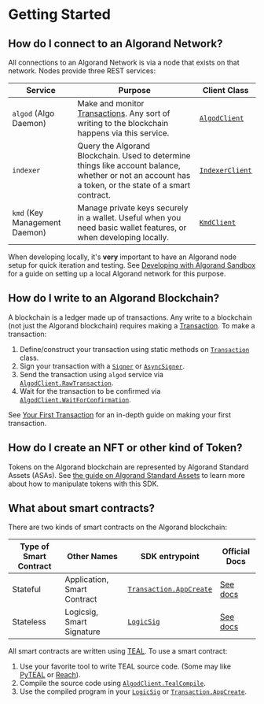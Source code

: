# Getting Started

## How do I connect to an Algorand Network?

All connections to an Algorand Network is via a node that exists on that network. Nodes provide three REST services:

| Service                       | Purpose                                                                                                                                                | Client Class                                  |
| ----------------------------- | ------------------------------------------------------------------------------------------------------------------------------------------------------ | --------------------------------------------- |
| `algod` (Algo Daemon)         | Make and monitor [Transactions](xref:AlgoSdk.Transaction). Any sort of writing to the blockchain happens via this service.                             | [`AlgodClient`](xref:AlgoSdk.AlgodClient)     |
| `indexer`                     | Query the Algorand Blockchain. Used to determine things like account balance, whether or not an account has a token, or the state of a smart contract. | [`IndexerClient`](xref:AlgoSdk.IndexerClient) |
| `kmd` (Key Management Daemon) | Manage private keys securely in a wallet. Useful when you need basic wallet features, or when developing locally.                                      | [`KmdClient`](xref:AlgoSdk.KmdClient)         |

When developing locally, it's **very** important to have an Algorand node setup for quick iteration and testing. See [Developing with Algorand Sandbox](getting_started/developing_with_sandbox.md) for a guide on setting up a local Algorand network for this purpose.

## How do I write to an Algorand Blockchain?

A blockchain is a ledger made up of transactions. Any write to a blockchain (not just the Algorand blockchain) requires making a [Transaction](xref:AlgoSdk.Transaction). To make a transaction:

1. Define/construct your transaction using static methods on [`Transaction`](xref:AlgoSdk.Transaction) class.
2. Sign your transaction with a [`Signer`](xref:AlgoSdk.ISigner) or [`AsyncSigner`](xref:AlgoSdk.IAsyncSigner).
3. Send the transaction using `algod` service via [`AlgodClient.RawTransaction`](xref:AlgoSdk.AlgodClient.RawTransaction*).
4. Wait for the transaction to be confirmed via [`AlgodClient.WaitForConfirmation`](xref:AlgoSdk.AlgodClient.WaitForConfirmation*).

See [Your First Transaction](getting_started/your_first_transaction.md) for an in-depth guide on making your first transaction.

## How do I create an NFT or other kind of Token?

Tokens on the Algorand blockchain are represented by Algorand Standard Assets (ASAs). See [the guide on Algorand Standard Assets](algorand_standard_assets.md) to learn more about how to manipulate tokens with this SDK.

## What about smart contracts?

There are two kinds of smart contracts on the Algorand blockchain:

| Type of Smart Contract | Other Names                 | SDK entrypoint                                                 | Official Docs                                                                                       |
| ---------------------- | --------------------------- | -------------------------------------------------------------- | --------------------------------------------------------------------------------------------------- |
| Stateful               | Application, Smart Contract | [`Transaction.AppCreate`](xref:AlgoSdk.Transaction.AppCreate*) | [See docs](https://developer.algorand.org/docs/get-details/dapps/smart-contracts/#smart-contracts)  |
| Stateless              | Logicsig, Smart Signature   | [`LogicSig`](xref:AlgoSdk.LogicSig)                            | [See docs](https://developer.algorand.org/docs/get-details/dapps/smart-contracts/#smart-signatures) |

All smart contracts are written using [TEAL](https://developer.algorand.org/docs/get-details/dapps/avm/teal/). To use a smart contract:

1. Use your favorite tool to write TEAL source code. (Some may like [PyTEAL](https://pyteal.readthedocs.io/en/stable/) or [Reach](https://developer.algorand.org/docs/get-started/dapps/reach/)).
2. Compile the source code using [`AlgodClient.TealCompile`](xref:AlgoSdk.AlgodClient.TealCompile).
3. Use the compiled program in your [`LogicSig`](xref:AlgoSdk.LogicSig) or [`Transaction.AppCreate`](xref:AlgoSdk.Transaction.AppCreate*).
